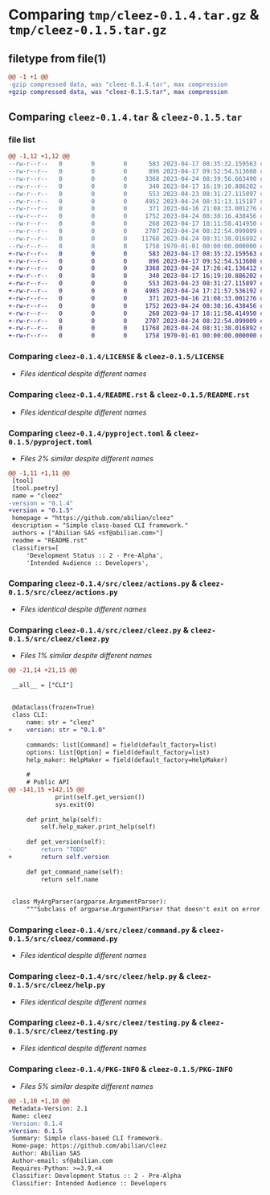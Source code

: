 # Comparing `tmp/cleez-0.1.4.tar.gz` & `tmp/cleez-0.1.5.tar.gz`

## filetype from file(1)

```diff
@@ -1 +1 @@
-gzip compressed data, was "cleez-0.1.4.tar", max compression
+gzip compressed data, was "cleez-0.1.5.tar", max compression
```

## Comparing `cleez-0.1.4.tar` & `cleez-0.1.5.tar`

### file list

```diff
@@ -1,12 +1,12 @@
--rw-r--r--   0        0        0      583 2023-04-17 08:35:32.159563 cleez-0.1.4/LICENSE
--rw-r--r--   0        0        0      896 2023-04-17 09:52:54.513608 cleez-0.1.4/README.rst
--rw-r--r--   0        0        0     3368 2023-04-24 08:39:56.663490 cleez-0.1.4/pyproject.toml
--rw-r--r--   0        0        0      340 2023-04-17 16:19:10.886202 cleez-0.1.4/src/cleez/__init__.py
--rw-r--r--   0        0        0      553 2023-04-23 08:31:27.115897 cleez-0.1.4/src/cleez/actions.py
--rw-r--r--   0        0        0     4952 2023-04-24 08:31:13.115187 cleez-0.1.4/src/cleez/cleez.py
--rw-r--r--   0        0        0      371 2023-04-16 21:08:33.001276 cleez-0.1.4/src/cleez/colors.py
--rw-r--r--   0        0        0     1752 2023-04-24 08:30:16.438456 cleez-0.1.4/src/cleez/command.py
--rw-r--r--   0        0        0      268 2023-04-17 18:11:58.414950 cleez-0.1.4/src/cleez/exceptions.py
--rw-r--r--   0        0        0     2707 2023-04-24 08:22:54.099009 cleez-0.1.4/src/cleez/help.py
--rw-r--r--   0        0        0    11768 2023-04-24 08:31:38.016892 cleez-0.1.4/src/cleez/testing.py
--rw-r--r--   0        0        0     1758 1970-01-01 00:00:00.000000 cleez-0.1.4/PKG-INFO
+-rw-r--r--   0        0        0      583 2023-04-17 08:35:32.159563 cleez-0.1.5/LICENSE
+-rw-r--r--   0        0        0      896 2023-04-17 09:52:54.513608 cleez-0.1.5/README.rst
+-rw-r--r--   0        0        0     3368 2023-04-24 17:26:41.136412 cleez-0.1.5/pyproject.toml
+-rw-r--r--   0        0        0      340 2023-04-17 16:19:10.886202 cleez-0.1.5/src/cleez/__init__.py
+-rw-r--r--   0        0        0      553 2023-04-23 08:31:27.115897 cleez-0.1.5/src/cleez/actions.py
+-rw-r--r--   0        0        0     4985 2023-04-24 17:21:57.536192 cleez-0.1.5/src/cleez/cleez.py
+-rw-r--r--   0        0        0      371 2023-04-16 21:08:33.001276 cleez-0.1.5/src/cleez/colors.py
+-rw-r--r--   0        0        0     1752 2023-04-24 08:30:16.438456 cleez-0.1.5/src/cleez/command.py
+-rw-r--r--   0        0        0      268 2023-04-17 18:11:58.414950 cleez-0.1.5/src/cleez/exceptions.py
+-rw-r--r--   0        0        0     2707 2023-04-24 08:22:54.099009 cleez-0.1.5/src/cleez/help.py
+-rw-r--r--   0        0        0    11768 2023-04-24 08:31:38.016892 cleez-0.1.5/src/cleez/testing.py
+-rw-r--r--   0        0        0     1758 1970-01-01 00:00:00.000000 cleez-0.1.5/PKG-INFO
```

### Comparing `cleez-0.1.4/LICENSE` & `cleez-0.1.5/LICENSE`

 * *Files identical despite different names*

### Comparing `cleez-0.1.4/README.rst` & `cleez-0.1.5/README.rst`

 * *Files identical despite different names*

### Comparing `cleez-0.1.4/pyproject.toml` & `cleez-0.1.5/pyproject.toml`

 * *Files 2% similar despite different names*

```diff
@@ -1,11 +1,11 @@
 [tool]
 [tool.poetry]
 name = "cleez"
-version = "0.1.4"
+version = "0.1.5"
 homepage = "https://github.com/abilian/cleez"
 description = "Simple class-based CLI framework."
 authors = ["Abilian SAS <sf@abilian.com>"]
 readme = "README.rst"
 classifiers=[
     'Development Status :: 2 - Pre-Alpha',
     'Intended Audience :: Developers',
```

### Comparing `cleez-0.1.4/src/cleez/actions.py` & `cleez-0.1.5/src/cleez/actions.py`

 * *Files identical despite different names*

### Comparing `cleez-0.1.4/src/cleez/cleez.py` & `cleez-0.1.5/src/cleez/cleez.py`

 * *Files 1% similar despite different names*

```diff
@@ -21,14 +21,15 @@
 
 __all__ = ["CLI"]
 
 
 @dataclass(frozen=True)
 class CLI:
     name: str = "cleez"
+    version: str = "0.1.0"
 
     commands: list[Command] = field(default_factory=list)
     options: list[Option] = field(default_factory=list)
     help_maker: HelpMaker = field(default_factory=HelpMaker)
 
     #
     # Public API
@@ -141,15 +142,15 @@
             print(self.get_version())
             sys.exit(0)
 
     def print_help(self):
         self.help_maker.print_help(self)
 
     def get_version(self):
-        return "TODO"
+        return self.version
 
     def get_command_name(self):
         return self.name
 
 
 class MyArgParser(argparse.ArgumentParser):
     """Subclass of argparse.ArgumentParser that doesn't exit on error.
```

### Comparing `cleez-0.1.4/src/cleez/command.py` & `cleez-0.1.5/src/cleez/command.py`

 * *Files identical despite different names*

### Comparing `cleez-0.1.4/src/cleez/help.py` & `cleez-0.1.5/src/cleez/help.py`

 * *Files identical despite different names*

### Comparing `cleez-0.1.4/src/cleez/testing.py` & `cleez-0.1.5/src/cleez/testing.py`

 * *Files identical despite different names*

### Comparing `cleez-0.1.4/PKG-INFO` & `cleez-0.1.5/PKG-INFO`

 * *Files 5% similar despite different names*

```diff
@@ -1,10 +1,10 @@
 Metadata-Version: 2.1
 Name: cleez
-Version: 0.1.4
+Version: 0.1.5
 Summary: Simple class-based CLI framework.
 Home-page: https://github.com/abilian/cleez
 Author: Abilian SAS
 Author-email: sf@abilian.com
 Requires-Python: >=3.9,<4
 Classifier: Development Status :: 2 - Pre-Alpha
 Classifier: Intended Audience :: Developers
```

